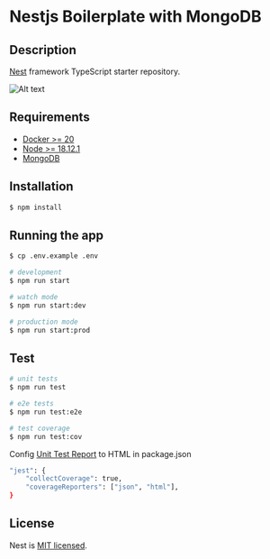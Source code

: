# Nestjs Boilerplate with MongoDB

## Description

[Nest](https://github.com/nestjs/nest) framework TypeScript starter repository.

![Alt text](database.png "database design")

## Requirements

- [Docker >= 20](https://docs.docker.com/install)
- [Node >= 18.12.1](https://nodejs.org/en/download/)
- [MongoDB](https://www.mongodb.com/)

## Installation

```bash
$ npm install
```

## Running the app

```bash
$ cp .env.example .env

# development
$ npm run start

# watch mode
$ npm run start:dev

# production mode
$ npm run start:prod
```

## Test

```bash
# unit tests
$ npm run test

# e2e tests
$ npm run test:e2e

# test coverage
$ npm run test:cov
```

Config [Unit Test Report](https://stackoverflow.com/questions/24825860/how-to-get-the-code-coverage-report-using-jest) to HTML in package.json

```bash
"jest": {
    "collectCoverage": true,
    "coverageReporters": ["json", "html"],
}
```


## License

Nest is [MIT licensed](LICENSE).
